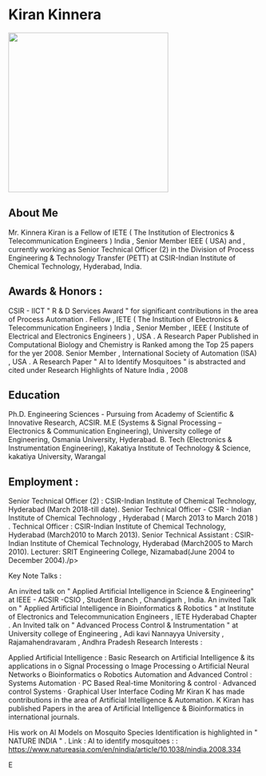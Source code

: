 
<html>
<body>
<h1>Kiran Kinnera</h1>


<a href="default.asp">
<img src="https://lh5.googleusercontent.com/I1r1PmIRmAcsRY_bkSOsz8YwLUOmXAj3l-D2I6WopzZ5Da9GlLSRnWtF98Wd6pygzRiuN4Pu5TbwSEhonyXN4KpuVrx7TlJMJcj_XL5OrOKyyj7_L3kUXGo87uSinAeXzQ=w1280" alt="" style="width:320px;height:320px;">
</a>
  
<article class="all-browsers">
  <h2> About Me </h2>
  <p>
Mr. Kinnera Kiran is a Fellow of IETE ( The Institution of Electronics & Telecommunication Engineers ) India , Senior Member IEEE ( USA) and  ,  currently working as Senior Technical Officer (2) in the Division of Process Engineering & Technology Transfer (PETT) at CSIR-Indian Institute of Chemical Technology, Hyderabad, India. 


</p>


  <article class="browser">
    <h2>Awards & Honors   : 

</h2>
    <p>CSIR - IICT " R & D Services Award "  for significant contributions in the area of Process Automation .
Fellow , IETE ( The Institution of Electronics & Telecommunication Engineers ) India ,  
Senior Member , IEEE ( Institute of Electrical and Electronics Engineers  ) , USA . 
A Research Paper Published in Computational Biology and Chemistry is Ranked among the Top 25 papers for the yer 2008.
Senior Member , International Society of Automation (ISA) , USA .
A Research Paper " AI to Identify Mosquitoes " is abstracted and cited under Research Highlights of Nature India , 2008
</p>
  </article>
  
  <article class="browser">
    <h2> Education </h2>
    <p> Ph.D.  Engineering Sciences - Pursuing from Academy of Scientific & Innovative Research, ACSIR.    
M.E (Systems & Signal Processing – Electronics & Communication Engineering), University college of Engineering, Osmania University, Hyderabad.  
B. Tech (Electronics & Instrumentation Engineering), Kakatiya Institute of Technology & Science, kakatiya University, Warangal </p>
    
  </article>
  <article class="browser">
    <h2>Employment :

</h2>
    <p>Senior Technical Officer (2) : CSIR-Indian Institute of Chemical Technology, Hyderabad (March 2018-till date).
Senior Technical Officer - CSIR - Indian Institute of Chemical Technology , Hyderabad ( March 2013 to March 2018 ) .
 Technical Officer : CSIR-Indian Institute of Chemical Technology, Hyderabad (March2010 to March 2013).
Senior Technical Assistant : CSIR-Indian Institute of Chemical Technology, Hyderabad (March2005 to March 2010).
 Lecturer: SRIT Engineering College, Nizamabad(June 2004 to December 2004)./p>
  </article>
</article>


<p>
</p>

<p>

Key Note Talks :

An invited talk on " Applied Artificial Intelligence in Science & Engineering"   at IEEE - ACSIR -CSIO , Student Branch , Chandigarh , India. 
An invited Talk on " Applied Artificial Intelligence in Bioinformatics & Robotics " at Institute of Electronics and Telecommunication Engineers , IETE Hyderabad Chapter . 
An Invited talk on " Advanced Process Control & Instrumentation " at University college of Engineering , Adi kavi Nannayya University , Rajamahendravaram , Andhra Pradesh 
Research Interests : 

Applied Artificial Intelligence  : Basic Research on Artificial Intelligence & its applications in o Signal Processing o Image Processing o Artificial Neural Networks o Bioinformatics o Robotics
Automation and Advanced Control : Systems Automation · PC Based Real-time Monitoring & control · Advanced control Systems · Graphical User Interface Coding
Mr Kiran K has made contributions in the area of Artificial Intelligence & Automation. K Kiran has published Papers in the area of Artificial Intelligence & Bioinformatics in international journals.  

His work on AI Models on Mosquito Species Identification is highlighted in " NATURE INDIA " . Link : AI to identify mosquitoes : : https://www.natureasia.com/en/nindia/article/10.1038/nindia.2008.334   


E</p>

</body>
</html>

